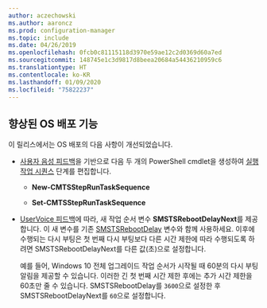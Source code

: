 ```yaml
---
author: aczechowski
ms.author: aaroncz
ms.prod: configuration-manager
ms.topic: include
ms.date: 04/26/2019
ms.openlocfilehash: 0fcb0c81115118d3970e59ae12c2d0369d60a7ed
ms.sourcegitcommit: 148745e1c3d9817d8beea20684a54436210959c6
ms.translationtype: HT
ms.contentlocale: ko-KR
ms.lasthandoff: 01/09/2020
ms.locfileid: "75822237"
---
```

## <a name="bkmk_osd"></a> 향상된 OS 배포 기능
<!--2839943,4447680-->

이 릴리스에서는 OS 배포의 다음 사항이 개선되었습니다.

- [사용자 음성 피드백](https://configurationmanager.uservoice.com/forums/300492-ideas/suggestions/36448339-powershell-cmdlet-for-modifying-nested-task-sequen)을 기반으로 다음 두 개의 PowerShell cmdlet을 생성하여 [실행 작업 시퀀스](/sccm/osd/understand/task-sequence-steps#child-task-sequence) 단계를 편집합니다.  

    - **New-CMTSStepRunTaskSequence**

    - **Set-CMTSStepRunTaskSequence**

- [UserVoice 피드백](https://configurationmanager.uservoice.com/forums/300492-ideas/suggestions/19876177-upgrade-operating-system-task-should-be-able-to-us)에 따라, 새 작업 순서 변수 **SMSTSRebootDelayNext**를 제공합니다. 이 새 변수를 기존 [SMSTSRebootDelay](/sccm/osd/understand/task-sequence-variables#SMSTSRebootDelay) 변수와 함께 사용하세요. 이후에 수행되는 다시 부팅은 첫 번째 다시 부팅보다 다른 시간 제한에 따라 수행되도록 하려면 SMSTSRebootDelayNext를 다른 값(초)으로 설정합니다.

    예를 들어, Windows 10 전체 업그레이드 작업 순서가 시작될 때 60분의 다시 부팅 알림을 제공할 수 있습니다. 이러한 긴 첫 번째 시간 제한 후에는 추가 시간 제한을 60초만 줄 수 있습니다. SMSTSRebootDelay를 `3600`으로 설정한 후 SMSTSRebootDelayNext를 `60`으로 설정합니다.  
